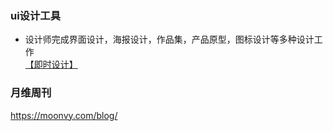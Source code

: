 ### ui设计工具

* 设计师完成界面设计，海报设计，作品集，产品原型，图标设计等多种设计工作  
[【即时设计】](https://js.design/)


### 月维周刊

https://moonvy.com/blog/